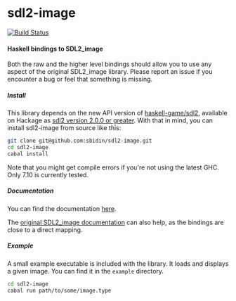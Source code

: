 # sdl2-image

[![Build Status](https://travis-ci.org/sbidin/sdl2-image.svg?branch=master)](https://travis-ci.org/sbidin/sdl2-image)

#### Haskell bindings to SDL2_image

Both the raw and the higher level bindings should allow you to use any aspect
of the original SDL2_image library. Please report an issue if you encounter a
bug or feel that something is missing.

##### Install

This library depends on the new API version of
[haskell-game/sdl2](https://github.com/haskell-game/sdl2), available on
Hackage as
[sdl2 version 2.0.0 or greater](http://hackage.haskell.org/package/sdl2). With
that in mind, you can install sdl2-image from source like this:

```bash
git clone git@github.com:sbidin/sdl2-image.git
cd sdl2-image
cabal install
```

Note that you might get compile errors if you're not using the latest GHC. Only
7.10 is currently tested.

##### Documentation

You can find the documentation [here](https://bidin.eu/docs/sdl2-image).

The
[original SDL2_image documentation](http://www.libsdl.org/projects/SDL_image/docs/SDL_image.html)
can also help, as the bindings are close to a direct mapping.

##### Example

A small example executable is included with the library. It loads and displays
a given image. You can find it in the `example` directory.

```bash
cd sdl2-image
cabal run path/to/some/image.type
```
